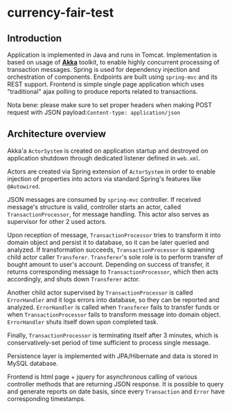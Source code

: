 currency-fair-test
========================

Introduction
------------

Application is implemented in Java and runs in Tomcat.
Implementation is based on usage of **[Akka](http://akka.io)** toolkit, to enable highly concurrent processing of transaction messages.
Spring is used for dependency injection and orchestration of components. Endpoints are built using `spring-mvc` and its REST support. 
Frontend is simple single page application which uses "traditional" ajax polling to produce reports related to transactions.

Nota bene: please make sure to set proper headers when making POST request with JSON payload:`Content-type: application/json`

Architecture overview
--------------

Akka'a `ActorSystem` is created on application startup and destroyed on application shutdown through dedicated listener defined in `web.xml`.

Actors are created via Spring extension of `ActorSystem` in order to enable injection of properties into actors via standard Spring's features like `@Autowired`.

JSON messages are consumed by `spring-mvc` controller. If received message's structure is valid, controller starts an actor, called `TransactionProcessor`, for message handling. This actor also serves as supervisor for other 2 used actors.

Upon reception of message, `TransactionProcessor` tries to transform it into domain object and persist it to database, so it can be later queried and analyzed.
If transformation succeeds, `TransactionProcessor` is spawning child actor caller `Transferer`. `Transferer`'s sole role is to perform transfer of bought amount to user's account. Depending on success of transfer, it returns corresponding message to `TransactionProcessor`, which then acts accordingly, and shuts down `Transferer` actor.

Another child actor supervised by `TransactionProcessor` is called `ErrorHandler` and it logs errors into database, so they can be reported and analyzed.
`ErrorHandler` is called when `Transferer` fails to transfer funds or when `TransactionProcessor` fails to transform message into domain object. `ErrorHandler` shuts itself down upon completed task.

Finally, `TransactionProcessor` is terminating itself after 3 minutes, which is conservatively-set period of time sufficient to process single message.

Persistence layer is implemented with JPA/Hibernate and data is stored in MySQL database.

Frontend is html page + jquery for asynchronous calling of various controller methods that are returning JSON response. It is possible to query and generate reports on date basis, since every `Transaction` and `Error` have corresponding timestamps.

